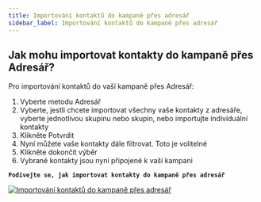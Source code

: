 ```yaml
---
title: Importování kontaktů do kampaně přes adresář
sidebar_label: Importování kontaktů do kampaně přes adresář
---
```


## Jak mohu importovat kontakty do kampaně přes Adresář?
Pro importování kontaktů do vaší kampaně přes Adresář:
1.	Vyberte metodu Adresář
2.	Vyberte, jestli chcete importovat všechny vaše kontakty z adresáře, vyberte jednotlivou skupinu nebo skupin, nebo importujte individuální kontakty
3.	Klikněte Potvrdit
4.	Nyní můžete vaše kontakty dále filtrovat. Toto je volitelné
5.	Klikněte dokončit výběr
6.	Vybrané kontakty jsou nyní připojené k vaší kampani



**`Podívejte se, jak importovat kontakty do kampaně přes adresář`**

[![Importování kontaktů do kampaně přes adresář](https://img.youtube.com/vi/6kfCibJgkSg/hqdefault.jpg)](https://www.youtube.com/watch?v=6kfCibJgkSg)
